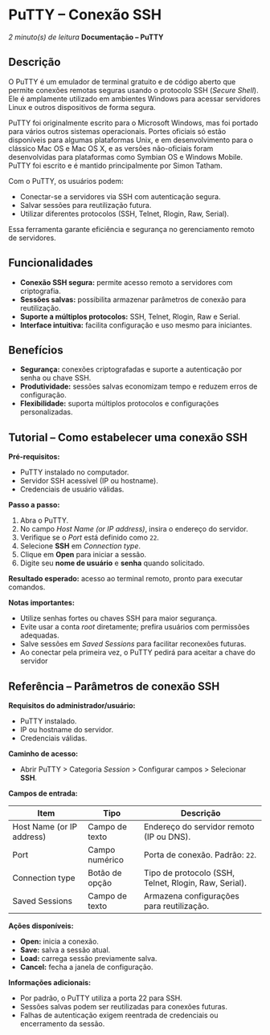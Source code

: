 
# PuTTY – Conexão SSH
*2 minuto(s) de leitura*
**Documentação – PuTTY**

## Descrição
O PuTTY é um emulador de terminal gratuito e de código aberto que permite conexões remotas seguras usando o protocolo SSH (*Secure Shell*). Ele é amplamente utilizado em ambientes Windows para acessar servidores Linux e outros dispositivos de forma segura.

PuTTY foi originalmente escrito para o Microsoft Windows, mas foi portado para vários outros sistemas operacionais. Portes oficiais só estão disponíveis para algumas plataformas Unix, e em desenvolvimento para o clássico Mac OS e Mac OS X, e as versões não-oficiais foram desenvolvidas para plataformas como Symbian OS e Windows Mobile. PuTTY foi escrito e é mantido principalmente por Simon Tatham.

Com o PuTTY, os usuários podem:
- Conectar-se a servidores via SSH com autenticação segura.
- Salvar sessões para reutilização futura.
- Utilizar diferentes protocolos (SSH, Telnet, Rlogin, Raw, Serial).

Essa ferramenta garante eficiência e segurança no gerenciamento remoto de servidores.

## Funcionalidades
- **Conexão SSH segura:** permite acesso remoto a servidores com criptografia.
- **Sessões salvas:** possibilita armazenar parâmetros de conexão para reutilização.
- **Suporte a múltiplos protocolos:** SSH, Telnet, Rlogin, Raw e Serial.
- **Interface intuitiva:** facilita configuração e uso mesmo para iniciantes.

## Benefícios
- **Segurança:** conexões criptografadas e suporte a autenticação por senha ou chave SSH.
- **Produtividade:** sessões salvas economizam tempo e reduzem erros de configuração.
- **Flexibilidade:** suporta múltiplos protocolos e configurações personalizadas.

## Tutorial – Como estabelecer uma conexão SSH

**Pré-requisitos:**  
- PuTTY instalado no computador.  
- Servidor SSH acessível (IP ou hostname).  
- Credenciais de usuário válidas.  

**Passo a passo:**  
1. Abra o PuTTY.  
2. No campo *Host Name (or IP address)*, insira o endereço do servidor.  
3. Verifique se o *Port* está definido como `22`.  
4. Selecione **SSH** em *Connection type*.  
5. Clique em **Open** para iniciar a sessão.  
6. Digite seu **nome de usuário** e **senha** quando solicitado.  

**Resultado esperado:** acesso ao terminal remoto, pronto para executar comandos.

**Notas importantes:**  
- Utilize senhas fortes ou chaves SSH para maior segurança.  
- Evite usar a conta *root* diretamente; prefira usuários com permissões adequadas.  
- Salve sessões em *Saved Sessions* para facilitar reconexões futuras.
- Ao conectar pela primeira vez, o PuTTY pedirá para aceitar a chave do servidor

## Referência – Parâmetros de conexão SSH

**Requisitos do administrador/usuário:**  
- PuTTY instalado.  
- IP ou hostname do servidor.  
- Credenciais válidas.

**Caminho de acesso:**  
- Abrir PuTTY > Categoria *Session* > Configurar campos > Selecionar **SSH**.

**Campos de entrada:**

| Item                      | Tipo         | Descrição                                                   |
|----------------------------|--------------|-------------------------------------------------------------|
| Host Name (or IP address) | Campo de texto | Endereço do servidor remoto (IP ou DNS).                    |
| Port                      | Campo numérico | Porta de conexão. Padrão: `22`.                             |
| Connection type           | Botão de opção | Tipo de protocolo (SSH, Telnet, Rlogin, Raw, Serial).       |
| Saved Sessions            | Campo de texto | Armazena configurações para reutilização.                   |

**Ações disponíveis:**  
- **Open:** inicia a conexão.  
- **Save:** salva a sessão atual.  
- **Load:** carrega sessão previamente salva.  
- **Cancel:** fecha a janela de configuração.

**Informações adicionais:**  
- Por padrão, o PuTTY utiliza a porta 22 para SSH.  
- Sessões salvas podem ser reutilizadas para conexões futuras.  
- Falhas de autenticação exigem reentrada de credenciais ou encerramento da sessão.
